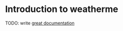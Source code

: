 # Introduction to weatherme

TODO: write [great documentation](http://jacobian.org/writing/what-to-write/)
